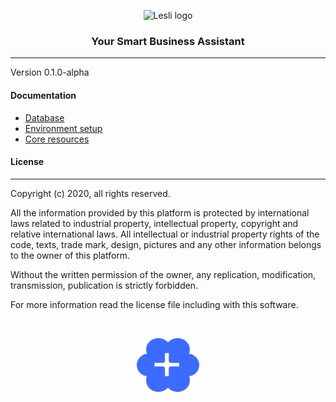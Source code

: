 <p align="center">
    <img width="250" alt="Lesli logo" src="https://cdn.lesli.tech/lesli/brand/lesli-logo.svg" />
</p>

<h3 align="center">Your Smart Business Assistant</h3>

<hr/>

Version 0.1.0-alpha


#### Documentation
* [Database](./docs/database.md)
* [Environment setup](./docs/entironment-setup.md)
* [Core resources](./docs/core-resources.md)



#### License
-------
Copyright (c) 2020, all rights reserved.

All the information provided by this platform is protected by international laws related  to 
industrial property, intellectual property, copyright and relative international laws. 
All intellectual or industrial property rights of the code, texts, trade mark, design, 
pictures and any other information belongs to the owner of this platform.

Without the written permission of the owner, any replication, modification,
transmission, publication is strictly forbidden.

For more information read the license file including with this software.

<br>

<p align="center">
    <img alt="Lesli logo" width="100" src="./app/assets/images/brand/lesli-icon.svg" />
</p>
